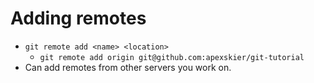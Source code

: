 # Adding remotes

- `git remote add <name> <location>`
  - `git remote add origin git@github.com:apexskier/git-tutorial`
- Can add remotes from other servers you work on.
